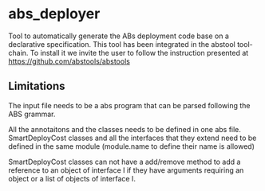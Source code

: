 # abs_deployer
Tool to automatically generate the ABs deployment code base on a declarative
specification.  This tool has been integrated in the abstool tool-chain.
To install it we invite the user to follow the instruction presented at
https://github.com/abstools/abstools


Limitations
-----------

The input file needs to be a abs program that can be parsed following the ABS grammar.

All the annotaitons and the classes needs to be defined in one abs file.
SmartDeployCost classes and all the interfaces that they extend need to be defined in the same module
(module.name to define their name is allowed)

SmartDeployCost classes can not have a add/remove method to add a reference to an object of interface I if they have
arguments requiring an object or a list of objects of interface I.



